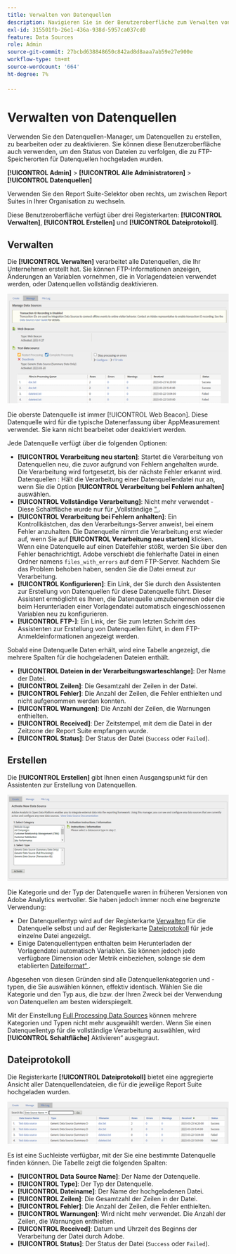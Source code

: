 ```yaml
---
title: Verwalten von Datenquellen
description: Navigieren Sie in der Benutzeroberfläche zum Verwalten von Datenquellen .
exl-id: 315501fb-26e1-436a-938d-5957ca037cd0
feature: Data Sources
role: Admin
source-git-commit: 27bcbd638848650c842ad8d8aaa7ab59e27e900e
workflow-type: tm+mt
source-wordcount: '664'
ht-degree: 7%

---
```


# Verwalten von Datenquellen

Verwenden Sie den Datenquellen-Manager, um Datenquellen zu erstellen, zu bearbeiten oder zu deaktivieren. Sie können diese Benutzeroberfläche auch verwenden, um den Status von Dateien zu verfolgen, die zu FTP-Speicherorten für Datenquellen hochgeladen wurden.

**[!UICONTROL Admin]** > **[!UICONTROL Alle Administratoren]** > **[!UICONTROL Datenquellen]**

Verwenden Sie den Report Suite-Selektor oben rechts, um zwischen Report Suites in Ihrer Organisation zu wechseln.

Diese Benutzeroberfläche verfügt über drei Registerkarten: **[!UICONTROL Verwalten]**, **[!UICONTROL Erstellen]** und **[!UICONTROL Dateiprotokoll]**.

## Verwalten

Die **[!UICONTROL Verwalten]** verarbeitet alle Datenquellen, die Ihr Unternehmen erstellt hat. Sie können FTP-Informationen anzeigen, Änderungen an Variablen vornehmen, die in Vorlagendateien verwendet werden, oder Datenquellen vollständig deaktivieren.

![Verwalten](assets/manage.png)

Die oberste Datenquelle ist immer [!UICONTROL Web Beacon]. Diese Datenquelle wird für die typische Datenerfassung über AppMeasurement verwendet. Sie kann nicht bearbeitet oder deaktiviert werden.

Jede Datenquelle verfügt über die folgenden Optionen:

* **[!UICONTROL Verarbeitung neu starten]**: Startet die Verarbeitung von Datenquellen neu, die zuvor aufgrund von Fehlern angehalten wurde. Die Verarbeitung wird fortgesetzt, bis der nächste Fehler erkannt wird. Datenquellen : Hält die Verarbeitung einer Datenquellendatei nur an, wenn Sie die Option **[!UICONTROL Verarbeitung bei Fehlern anhalten]** auswählen.
* **[!UICONTROL Vollständige Verarbeitung]**: Nicht mehr verwendet - Diese Schaltfläche wurde nur für „Vollständige [&quot; &#x200B;](full-processing-eol.md).
* **[!UICONTROL Verarbeitung bei Fehlern anhalten]**: Ein Kontrollkästchen, das den Verarbeitungs-Server anweist, bei einem Fehler anzuhalten. Die Datenquelle nimmt die Verarbeitung erst wieder auf, wenn Sie auf **[!UICONTROL Verarbeitung neu starten]** klicken. Wenn eine Datenquelle auf einen Dateifehler stößt, werden Sie über den Fehler benachrichtigt. Adobe verschiebt die fehlerhafte Datei in einen Ordner namens `files_with_errors` auf dem FTP-Server. Nachdem Sie das Problem behoben haben, senden Sie die Datei erneut zur Verarbeitung.
* **[!UICONTROL Konfigurieren]**: Ein Link, der Sie durch den Assistenten zur Erstellung von Datenquellen für diese Datenquelle führt. Dieser Assistent ermöglicht es Ihnen, die Datenquelle umzubenennen oder die beim Herunterladen einer Vorlagendatei automatisch eingeschlossenen Variablen neu zu konfigurieren.
* **[!UICONTROL FTP-]**: Ein Link, der Sie zum letzten Schritt des Assistenten zur Erstellung von Datenquellen führt, in dem FTP-Anmeldeinformationen angezeigt werden.

Sobald eine Datenquelle Daten erhält, wird eine Tabelle angezeigt, die mehrere Spalten für die hochgeladenen Dateien enthält.

* **[!UICONTROL Dateien in der Verarbeitungswarteschlange]**: Der Name der Datei.
* **[!UICONTROL Zeilen]**: Die Gesamtzahl der Zeilen in der Datei.
* **[!UICONTROL Fehler]**: Die Anzahl der Zeilen, die Fehler enthielten und nicht aufgenommen werden konnten.
* **[!UICONTROL Warnungen]**: Die Anzahl der Zeilen, die Warnungen enthielten.
* **[!UICONTROL Received]**: Der Zeitstempel, mit dem die Datei in der Zeitzone der Report Suite empfangen wurde.
* **[!UICONTROL Status]**: Der Status der Datei (`Success` oder `Failed`).

## Erstellen

Die **[!UICONTROL Erstellen]** gibt Ihnen einen Ausgangspunkt für den Assistenten zur Erstellung von Datenquellen.

![Erstellen](assets/create.png)

Die Kategorie und der Typ der Datenquelle waren in früheren Versionen von Adobe Analytics wertvoller. Sie haben jedoch immer noch eine begrenzte Verwendung:

* Der Datenquellentyp wird auf der Registerkarte [Verwalten](#manage) für die Datenquelle selbst und auf der Registerkarte [Dateiprotokoll](#file-log) für jede einzelne Datei angezeigt.
* Einige Datenquellentypen enthalten beim Herunterladen der Vorlagendatei automatisch Variablen. Sie können jedoch jede verfügbare Dimension oder Metrik einbeziehen, solange sie dem etablierten [Dateiformat“ &#x200B;](file-format.md).

Abgesehen von diesen Gründen sind alle Datenquellenkategorien und -typen, die Sie auswählen können, effektiv identisch. Wählen Sie die Kategorie und den Typ aus, die bzw. der Ihren Zweck bei der Verwendung von Datenquellen am besten widerspiegelt.

Mit der Einstellung [Full Processing Data Sources](full-processing-eol.md) können mehrere Kategorien und Typen nicht mehr ausgewählt werden. Wenn Sie einen Datenquellentyp für die vollständige Verarbeitung auswählen, wird **[!UICONTROL Schaltfläche]** Aktivieren“ ausgegraut.

## Dateiprotokoll

Die Registerkarte **[!UICONTROL Dateiprotokoll]** bietet eine aggregierte Ansicht aller Datenquellendateien, die für die jeweilige Report Suite hochgeladen wurden.

![Dateiprotokoll](assets/file-log.png)

Es ist eine Suchleiste verfügbar, mit der Sie eine bestimmte Datenquelle finden können. Die Tabelle zeigt die folgenden Spalten:

* **[!UICONTROL Data Source Name]**: Der Name der Datenquelle.
* **[!UICONTROL Type]**: Der Typ der Datenquelle.
* **[!UICONTROL Dateiname]**: Der Name der hochgeladenen Datei.
* **[!UICONTROL Zeilen]**: Die Gesamtzahl der Zeilen in der Datei.
* **[!UICONTROL Fehler]**: Die Anzahl der Zeilen, die Fehler enthielten.
* **[!UICONTROL Warnungen]**: Wird nicht mehr verwendet. Die Anzahl der Zeilen, die Warnungen enthielten.
* **[!UICONTROL Received]**: Datum und Uhrzeit des Beginns der Verarbeitung der Datei durch Adobe.
* **[!UICONTROL Status]**: Der Status der Datei (`Success` oder `Failed`).
